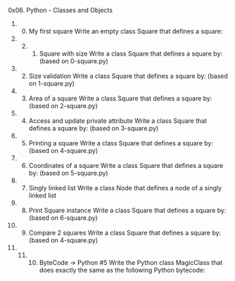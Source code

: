 0x06. Python - Classes and Objects

1. 0. My first square
    Write an empty class Square that defines a square:

2. 2. 1. Square with size
     Write a class Square that defines a square by: (based on 0-square.py)
3. 2. Size validation
    Write a class Square that defines a square by: (based on 1-square.py)

4. 3. Area of a square
    Write a class Square that defines a square by: (based on 2-square.py)

5. 4. Access and update private attribute
    Write a class Square that defines a square by: (based on 3-square.py)

6.  5. Printing a square
     Write a class Square that defines a square by: (based on 4-square.py)

7.  6. Coordinates of a square
       Write a class Square that defines a square by: (based on 5-square.py)

8.  7. Singly linked list
        Write a class Node that defines a node of a singly linked list

9.    8. Print Square instance
       Write a class Square that defines a square by: (based on 6-square.py)

10.  9. Compare 2 squares
       Write a class Square that defines a square by: (based on 4-square.py)

11. 11.   10. ByteCode -> Python #5
        Write the Python class MagicClass that does exactly the same as the following Python bytecode:
